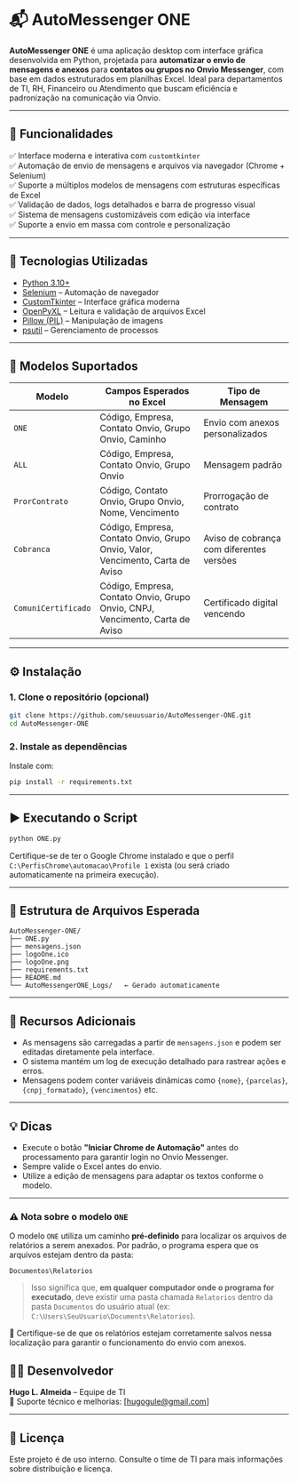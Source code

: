 
# 📬 AutoMessenger ONE

**AutoMessenger ONE** é uma aplicação desktop com interface gráfica desenvolvida em Python, projetada para **automatizar o envio de mensagens e anexos** para **contatos ou grupos no Onvio Messenger**, com base em dados estruturados em planilhas Excel. Ideal para departamentos de TI, RH, Financeiro ou Atendimento que buscam eficiência e padronização na comunicação via Onvio.

---

## 🧠 Funcionalidades

✅ Interface moderna e interativa com `customtkinter`  
✅ Automação de envio de mensagens e arquivos via navegador (Chrome + Selenium)  
✅ Suporte a múltiplos modelos de mensagens com estruturas específicas de Excel  
✅ Validação de dados, logs detalhados e barra de progresso visual  
✅ Sistema de mensagens customizáveis com edição via interface  
✅ Suporte a envio em massa com controle e personalização

---

## 🧰 Tecnologias Utilizadas

- [Python 3.10+](https://www.python.org/)
- [Selenium](https://selenium.dev/) – Automação de navegador
- [CustomTkinter](https://github.com/TomSchimansky/CustomTkinter) – Interface gráfica moderna
- [OpenPyXL](https://openpyxl.readthedocs.io/) – Leitura e validação de arquivos Excel
- [Pillow (PIL)](https://pillow.readthedocs.io/) – Manipulação de imagens
- [psutil](https://pypi.org/project/psutil/) – Gerenciamento de processos

---

## 📁 Modelos Suportados

| Modelo             | Campos Esperados no Excel                                                        | Tipo de Mensagem                          |
|--------------------|----------------------------------------------------------------------------------|-------------------------------------------|
| `ONE`              | Código, Empresa, Contato Onvio, Grupo Onvio, Caminho                             | Envio com anexos personalizados           |
| `ALL`              | Código, Empresa, Contato Onvio, Grupo Onvio                                      | Mensagem padrão                           |
| `ProrContrato`     | Código, Contato Onvio, Grupo Onvio, Nome, Vencimento                             | Prorrogação de contrato                   |
| `Cobranca`         | Código, Empresa, Contato Onvio, Grupo Onvio, Valor, Vencimento, Carta de Aviso   | Aviso de cobrança com diferentes versões  |
| `ComuniCertificado`| Código, Empresa, Contato Onvio, Grupo Onvio, CNPJ, Vencimento, Carta de Aviso    | Certificado digital vencendo              |

---

## ⚙️ Instalação

### 1. Clone o repositório (opcional)
```bash
git clone https://github.com/seuusuario/AutoMessenger-ONE.git
cd AutoMessenger-ONE
```

### 2. Instale as dependências

Instale com:

```bash
pip install -r requirements.txt
```

---

## ▶️ Executando o Script

```bash
python ONE.py
```

Certifique-se de ter o Google Chrome instalado e que o perfil `C:\PerfisChrome\automacao\Profile 1` exista (ou será criado automaticamente na primeira execução).

---

## 📂 Estrutura de Arquivos Esperada

```
AutoMessenger-ONE/
├── ONE.py
├── mensagens.json
├── logoOne.ico
├── logoOne.png
├── requirements.txt
├── README.md
└── AutoMessengerONE_Logs/   ← Gerado automaticamente
```

---

## 🧩 Recursos Adicionais

- As mensagens são carregadas a partir de `mensagens.json` e podem ser editadas diretamente pela interface.
- O sistema mantém um log de execução detalhado para rastrear ações e erros.
- Mensagens podem conter variáveis dinâmicas como `{nome}`, `{parcelas}`, `{cnpj_formatado}`, `{vencimentos}` etc.

---

## 💡 Dicas

- Execute o botão **"Iniciar Chrome de Automação"** antes do processamento para garantir login no Onvio Messenger.
- Sempre valide o Excel antes do envio.
- Utilize a edição de mensagens para adaptar os textos conforme o modelo.

---


### ⚠️ Nota sobre o modelo `ONE`

O modelo `ONE` utiliza um caminho **pré-definido** para localizar os arquivos de relatórios a serem anexados. Por padrão, o programa espera que os arquivos estejam dentro da pasta:

```
Documentos\Relatorios
```

> Isso significa que, **em qualquer computador onde o programa for executado**, deve existir uma pasta chamada `Relatorios` dentro da pasta `Documentos` do usuário atual (ex: `C:\Users\SeuUsuario\Documents\Relatorios`).

📌 Certifique-se de que os relatórios estejam corretamente salvos nessa localização para garantir o funcionamento do envio com anexos.


## 👨‍💻 Desenvolvedor

**Hugo L. Almeida** – Equipe de TI  
🔧 Suporte técnico e melhorias: [hugogule@gmail.com]

---

## 📝 Licença

Este projeto é de uso interno. Consulte o time de TI para mais informações sobre distribuição e licença.
